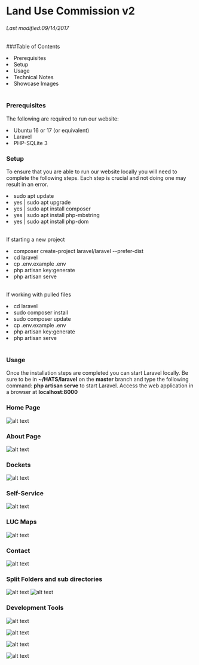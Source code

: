 # Land Use Commission v2
###### Last modified:09/14/2017
###Table of Contents
<li>Prerequisites</li>
<li>Setup</li>
<li>Usage</li>
<li>Technical Notes</li>
<li>Showcase Images</li><br>

### Prerequisites
The following are required to run our website:
<li>Ubuntu 16 or 17 (or equivalent)</li>
<li>Laravel</li>
<li>PHP-SQLite 3</li>

### Setup
To ensure that you are able to run our website locally you will need to complete the following steps. Each step is crucial and not doing one may result in an error.
<li>sudo apt update</li>
<li>yes | sudo apt upgrade</li>
<li>yes | sudo apt install composer</li>
<li>yes | sudo apt install php-mbstring</li>
<li>yes | sudo apt install php-dom</li><br>

If starting a new project
<li>composer create-project laravel/laravel --prefer-dist</li>
<li>cd laravel</li>
<li>cp .env.example .env</li>
<li>php artisan key:generate</li>
<li>php artisan serve</li><br>

If working with pulled files
<li>cd laravel</li>
<li>sudo composer install</li>
<li>sudo composer update</li>
<li>cp .env.example .env</li>
<li>php artisan key:generate</li>
<li>php artisan serve</li><br>

### Usage<br>
Once the installation steps are completed you can start Laravel locally. Be sure to be in <b>~/HATS/laravel</b> on the <b>master</b> branch and type the following command: <b>php artisan serve</b> to start Laravel. Access the web application in a browser at <b>localhost:8000</b>

### Home Page
![alt text](https://github.com/HACC17/HATS/blob/dev-Rob/imgs/home.png)

### About Page
![alt text](https://github.com/HACC17/HATS/blob/dev-Rob/imgs/about.png)

### Dockets
![alt text](https://github.com/HACC17/HATS/blob/dev-Rob/imgs/dockets.png)

### Self-Service
![alt text](https://github.com/HACC17/HATS/blob/dev-Rob/imgs/selfservice.png)

### LUC Maps
![alt text](https://github.com/HACC17/HATS/blob/dev-Rob/imgs/lucmaps.png)

### Contact
![alt text](https://github.com/HACC17/HATS/blob/dev-Rob/imgs/contact.png)

### Split Folders and sub directories
![alt text](https://github.com/HACC17/HATS/blob/dev-Rob/imgs/direct1.png)
![alt text](https://github.com/HACC17/HATS/blob/dev-Rob/imgs/direct2.png)

### Development Tools
![alt text](https://github.com/HACC17/HATS/blob/dev-Rob/imgs/laravel-framework-logo.png)

![alt text](https://github.com/HACC17/HATS/blob/dev-Rob/imgs/php-sqlite.jpg)

![alt text](https://github.com/HACC17/HATS/blob/dev-Rob/imgs/trello_1x.png)

![alt text](https://github.com/HACC17/HATS/blob/dev-Rob/imgs/ubuntu_logo.jpg)

